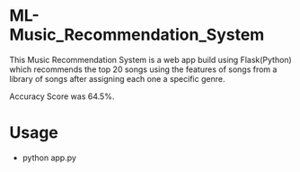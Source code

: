 # ML-Music_Recommendation_System
This Music Recommendation System is a web app build using Flask(Python) which recommends the top 20 songs using the features of songs from a library of songs after assigning each one a specific genre. 


Accuracy Score was 64.5%.


# Usage

* python app.py


